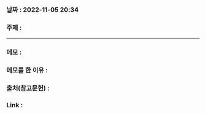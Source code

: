 ### 날짜 : 2022-11-05 20:34
### 주제 : 

---- 

### 메모 : 



### 메모를 한 이유 : 


### 출처(참고문헌) : 


### Link : 
